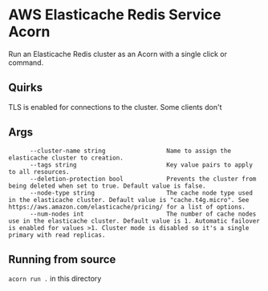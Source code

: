 # AWS Elasticache Redis Service Acorn

Run an Elasticache Redis cluster as an Acorn with a single click or command.

## Quirks

TLS is enabled for connections to the cluster. Some clients don't 

## Args

```
      --cluster-name string                 Name to assign the elasticache cluster to creation.
      --tags string                         Key value pairs to apply to all resources.
      --deletion-protection bool            Prevents the cluster from being deleted when set to true. Default value is false.
      --node-type string                    The cache node type used in the elasticache cluster. Default value is "cache.t4g.micro". See https://aws.amazon.com/elasticache/pricing/ for a list of options.
      --num-nodes int                       The number of cache nodes use in the elasticache cluster. Default value is 1. Automatic failover is enabled for values >1. Cluster mode is disabled so it's a single primary with read replicas.
```

## Running from source 

`acorn run .` in this directory

